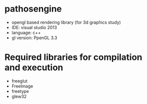 # pathosengine
* opengl based rendering library (for 3d graphics study)
* IDE: visual studio 2013
* language: c++
* gl version: PpenGL 3.3

# Required libraries for compilation and execution
* freeglut
* FreeImage
* freetype
* glew32
